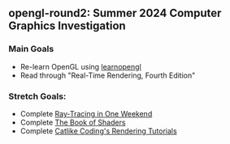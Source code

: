 ## opengl-round2: Summer 2024 Computer Graphics Investigation
### Main Goals
- Re-learn OpenGL using [learnopengl](https://learnopengl.com/Getting-started/Creating-a-window)
- Read through "Real-Time Rendering, Fourth Edition"
### Stretch Goals:
- Complete [Ray-Tracing in One Weekend](https://raytracing.github.io/)
- Complete [The Book of Shaders](https://thebookofshaders.com/)
- Complete [Catlike Coding's Rendering Tutorials](https://catlikecoding.com/unity/tutorials/rendering/)
